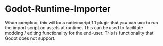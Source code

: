 # Godot-Runtime-Importer
When complete, this will be a nativescript 1.1 plugin that you can use to run the import script on assets at runtime. This can be used to facilitate modding / editing functionality for the end-user. This is functionality that Godot does not support.
